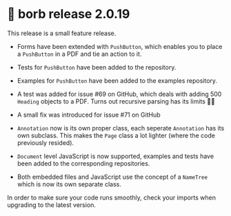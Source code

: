 # :mega: borb release 2.0.19

This release is a small feature release.

- Forms have been extended with `PushButton`, which enables you to place a `PushButton` in a PDF and tie an action to it.

- Tests for `PushButton` have been added to the repository.

- Examples for `PushButton` have been added to the examples repository.

- A test was added for issue #69 on GitHub, which deals with adding 500 `Heading` objects to a PDF.
Turns out recursive parsing has its limits :face_with_spiral_eyes:

- A small fix was introduced for issue #71 on GitHub

- `Annotation` now is its own proper class, each seperate `Annotation` has its own subclass. This makes the `Page` class a lot lighter (where the code previously resided).

- `Document` level JavaScript is now supported, examples and tests have been added to the corresponding repositories. 

- Both embedded files and JavaScript use the concept of a `NameTree` which is now its own separate class.

In order to make sure your code runs smoothly, check your imports when upgrading to the latest version.